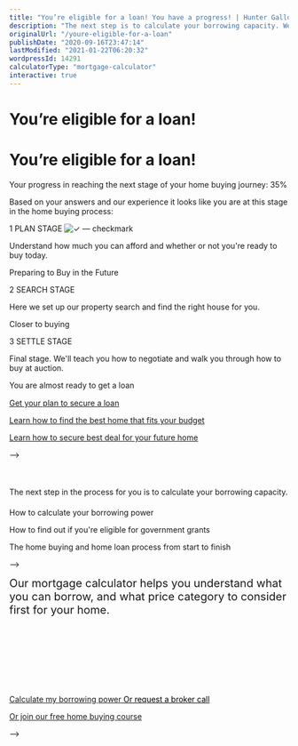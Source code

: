 ```yaml
---
title: "You’re eligible for a loan! You have a progress! | Hunter Galloway"
description: "The next step is to calculate your borrowing capacity. We want to help you with mortgage calculator if you are eligible for a loan."
originalUrl: "/youre-eligible-for-a-loan"
publishDate: "2020-09-16T23:47:14"
lastModified: "2021-01-22T06:20:32"
wordpressId: 14291
calculatorType: "mortgage-calculator"
interactive: true
---
```


<h1>You’re eligible for a loan!</h1>

<p></p> <div class="thankyou_wrapper"> </p> <h1 class="thankyou_h text_center">You’re eligible for a loan!</h1> <p> </p> <div class="thankyou_wrapper_subtitle text_center">Your progress in reaching the next stage of your home buying journey: <span>35%</span></div> <p> </p> <div class="thankyou_wrapper_line"> <span class="gray"></span> <span class="yellow"></span> </div> <p> </p> <p class="thankyou_wrapper_underline text_center">Based on your answers and our experience it looks like you are at this stage in the home buying process:</p> <p> </p> <div class="thankyou_wrapper_number flex" style="margin-bottom:15px;"> </p> <div class="tyw_number tyw_number_one"> </p> <div class="tyw_number_title"> <span class="number">1</span> <span class="strocke">PLAN STAGE</span> <span class="chekbut"> <img decoding="async" src="/wp-content/themes/hunter-galloway/assets/img/chekbut.svg" alt="✓ — checkmark"> </span> </div> <p> </p> <div class="tyw_number_text"> Understand how much you can afford and whether or not you're ready to buy today. </div> <p> </p> <div class="tyw_number_bottom"> Preparing to Buy in the Future </div> <p> </p> <div class="tyw_number_arrow"></div> <p> </div> <p> </p> <div class="tyw_number tyw_number_two"> </p> <div class="tyw_number_title"> <span class="number">2</span> <span class="strocke">SEARCH STAGE</span> </div> <p> </p> <div class="tyw_number_text"> Here we set up our property search and find the right house for you. </div> <p> </p> <div class="tyw_number_bottom"> Closer to buying </div> <p> </div> <p> </p> <div class="tyw_number tyw_number_three"> </p> <div class="tyw_number_title"> <span class="number">3</span> <span class="strocke">SETTLE STAGE</span> </div> <p> </p> <div class="tyw_number_text"> Final stage. We'll teach you how to negotiate and walk you through how to buy at auction. </div> <p> </p> <div class="tyw_number_bottom"> You are almost ready to get a loan </div> <p> </div> <p> </div> <p> </p> <div class="thankyou_ybutton_wrapper flex"> </p> <div class="thankyou_ybutton_but"> <a href="" title="" class="btn_yellow yefl_one">Get your plan to secure a loan</a> </div> <p> </p> <div class="thankyou_ybutton_but"> <a href="" title="" class="btn_yellow yefl_two">Learn how to find the best home that fits your budget</a> </div> <p> </p> <div class="thankyou_ybutton_but"> <a href="" title="" class="btn_yellow yefl_three">Learn how to secure best deal for your future home</a> </div> <p> </div> <p> –> </p> <div class="thankyou_nextstep text_center" style="margin-top: 50px; margin-bottom: 20px;"> The next step in the process for you is to calculate your borrowing capacity. </div> <p> </p> <div class="thankyou_nextstep_blocks flex"> </p> <div class="thankyou_nextstep_item"> How to calculate your borrowing power </div> <p> </p> <div class="thankyou_nextstep_item"> How to find out if you're eligible for government grants </div> <p> </p> <div class="thankyou_nextstep_item"> The home buying and home loan process from start to finish </div> <p> </div> <p>–> </p> <div class="thankyou_nextstep text_center" style="font-weight: normal; font-size: 20px;"> Our mortgage calculator helps you understand what you can borrow, and what price category to consider first for your home. </div> <p> </p> <div class="thankyou_button thankyou_button_small text_center" style="margin-top:40px;"> <a href="https://www.huntergalloway.com.au/mortgage-calculator/" title="" class="btn_yellow" style="width: 320px;"> Calculate my borrowing power </a> <a href="#" title="" class="rc_open_yefl" style="font-weight: normal; font-size: 14px; text-decoration: underline; color: #000; display: inline-block; margin-top: 100px;" onclick="document.querySelectorAll('.header_button .btn_yellow.rc_open, .mobilehead_button .btn_yellow.rc_open').click(); return false;">Or request a broker call</a> </div> <p> <a href="" title="" class="call_me_anyway">Or join our free home buying course</a> </div> <p> –> </div> <p></p>
